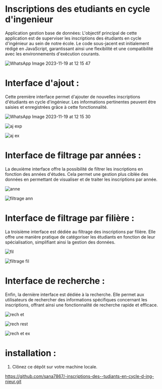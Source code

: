 # Inscriptions des etudiants en cycle d'ingenieur
Application gestion base de données: 
L'objectif principal de cette application est de superviser les inscriptions des étudiants en cycle d'ingénieur au sein de notre école. Le code sous-jacent est initialement rédigé en JavaScript, garantissant ainsi une flexibilité et une compatibilité avec les environnements d'exécution courants.

![WhatsApp Image 2023-11-19 at 12 15 47](https://github.com/sana7867/-inscriptions-des--tudiants-en-cycle-d-ing-nieur/assets/147515885/1ab3ffe5-2aa4-4be5-95b9-7539accfab97)

# Interface d'ajout :
Cette première interface permet d'ajouter de nouvelles inscriptions d'étudiants en cycle d'ingénieur. Les informations pertinentes peuvent être saisies et enregistrées grâce à cette fonctionnalité.

![WhatsApp Image 2023-11-19 at 12 15 30](https://github.com/sana7867/-inscriptions-des--tudiants-en-cycle-d-ing-nieur/assets/147515885/0176c7f4-e6ca-465f-be09-e17d6cf56a20)

![aj exp](https://github.com/sana7867/-inscriptions-des--tudiants-en-cycle-d-ing-nieur/assets/147515885/f52b2bee-8a14-4829-8f23-1d881048aef7)

![aj ex](https://github.com/sana7867/-inscriptions-des--tudiants-en-cycle-d-ing-nieur/assets/147515885/8bb3651f-1d52-4264-98ee-12146925f83a)

# Interface de filtrage par années :
La deuxième interface offre la possibilité de filtrer les inscriptions en fonction des années d'études. Cela permet une gestion plus ciblée des données en permettant de visualiser et de traiter les inscriptions par année.

![anne](https://github.com/sana7867/-inscriptions-des--tudiants-en-cycle-d-ing-nieur/assets/147515885/d99d4fff-fe8e-45e7-9344-0cf4fecda5bd)

![filtrage ann](https://github.com/sana7867/-inscriptions-des--tudiants-en-cycle-d-ing-nieur/assets/147515885/139f8445-803f-4dc0-babd-6b5d86d2524e)

# Interface de filtrage par filière :
La troisième interface est dédiée au filtrage des inscriptions par filière. Elle offre une manière pratique de catégoriser les étudiants en fonction de leur spécialisation, simplifiant ainsi la gestion des données.

![fil](https://github.com/sana7867/-inscriptions-des--tudiants-en-cycle-d-ing-nieur/assets/147515885/bfa6b71f-868a-48e7-b9be-bc679000c595)

![filtrage fil](https://github.com/sana7867/-inscriptions-des--tudiants-en-cycle-d-ing-nieur/assets/147515885/78a79078-8a5f-4eb9-a81c-55dd2bbd3346)

# Interface de recherche :
Enfin, la dernière interface est dédiée à la recherche. Elle permet aux utilisateurs de rechercher des informations spécifiques concernant les inscriptions, offrant ainsi une fonctionnalité de recherche rapide et efficace.

![rech et](https://github.com/sana7867/-inscriptions-des--tudiants-en-cycle-d-ing-nieur/assets/147515885/acabd9cf-5b7a-46f2-a4ff-4529270f8718)

![rech rest](https://github.com/sana7867/-inscriptions-des--tudiants-en-cycle-d-ing-nieur/assets/147515885/c2f633a4-86d3-4975-8fbc-390df226cf46)

![rech et ex](https://github.com/sana7867/-inscriptions-des--tudiants-en-cycle-d-ing-nieur/assets/147515885/9b9c457d-73b8-4fd9-8551-895b939dee05)

# installation :
1. Clônez ce dépôt sur votre machine locale.

https://github.com/sana7867/-inscriptions-des--tudiants-en-cycle-d-ing-nieur.git




